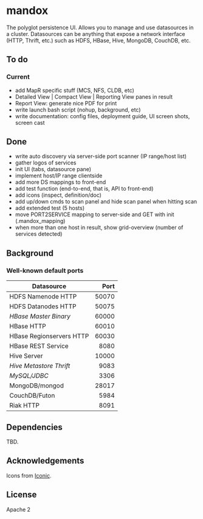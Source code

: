 # mandox

The polyglot persistence UI. Allows you to manage and use datasources in a 
cluster. Datasources can be anything that expose a network interface 
(HTTP, Thrift, etc.) such as HDFS, HBase, Hive, MongoDB, CouchDB, etc.

## To do

### Current

* add MapR specific stuff (MCS, NFS, CLDB, etc)
* Detailed View | Compact View | Reporting View panes in result
* Report View: generate nice PDF for print
* write launch bash script (nohup, background, etc)
* write  documentation: config files, deployment guide, UI screen shots, screen cast

## Done

* write auto discovery via server-side port scanner (IP range/host list)
* gather logos of services
* init UI (tabs, datasource pane)
* implement host/IP range clientside
* add more DS mappings to front-end
* add test function (end-to-end, that is, API to front-end)
* add icons (inspect, definition/doc)
* add up/down cmds to scan panel and hide scan panel when hitting scan
* add extended test (5 hosts)
* move PORT2SERVICE mapping to server-side and GET with init (.mandox_mapping)
* when more than one host in result, show grid-overview (number of services detected)

## Background

### Well-known default ports
                                  
| Datasource               | Port   |
| ------------------------ | ------:|
| HDFS Namenode HTTP       | 50070  |
| HDFS Datanodes HTTP      | 50075  |
| *HBase Master Binary*    | 60000  |
| HBase HTTP               | 60010  |
| HBase Regionservers HTTP | 60030  |
| HBase REST Service       |  8080  |
| Hive Server              | 10000  |
| *Hive Metastore Thrift*  |  9083  |
| *MySQL/JDBC*             |  3306  |
| MongoDB/mongod           | 28017  |
| CouchDB/Futon            |  5984  |
| Riak HTTP                |  8091  |

## Dependencies

TBD.

## Acknowledgements

Icons from [Iconic](http://somerandomdude.com/work/iconic/).

## License

Apache 2